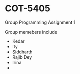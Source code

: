 # COT-5405
Group Programming Assignment 1

Group memebers include

- Kedar
- Ity
- Siddharth
- Rajib Dey
- Irina
- 
